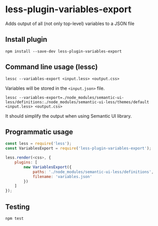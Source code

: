 # less-plugin-variables-export
Adds output of all (not only top-level) variables to a JSON file

## Install plugin
```
npm install --save-dev less-plugin-variables-export
```

## Command line usage (lessc)
```
lessc --variables-export <input.less> <output.css>
```

Variables will be stored in the `<input.json>` file.

```
lessc --variables-export=./node_modules/semantic-ui-less/definitions:./node_modules/semantic-ui-less/themes/default <input.less> <output.css>
```

It should simplify the output when using Semantic UI library.

## Programmatic usage
```js
const less = require('less');
const VariablesExport = require('less-plugin-variables-export');

less.render(<css>, {
	plugins: [
		new VariablesExport({
			paths: './node_modules/semantic-ui-less/definitions',
			filename: 'variables.json'
		})
	]
});
```

## Testing
```
npm test
```
